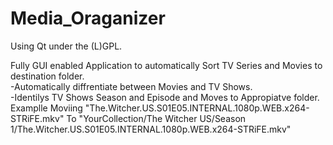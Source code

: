 # Media_Oraganizer
Using Qt under the (L)GPL.  

Fully GUI enabled Application to automatically Sort TV Series and Movies to destination folder.  
-Automatically diffrentiate between Movies and TV Shows.  
-Identilys TV Shows Season and Episode and Moves to Appropiatve folder. Examplle Moviing "The.Witcher.US.S01E05.INTERNAL.1080p.WEB.x264-STRiFE.mkv" To "YourCollection/The Witcher US/Season 1/The.Witcher.US.S01E05.INTERNAL.1080p.WEB.x264-STRiFE.mkv"  
